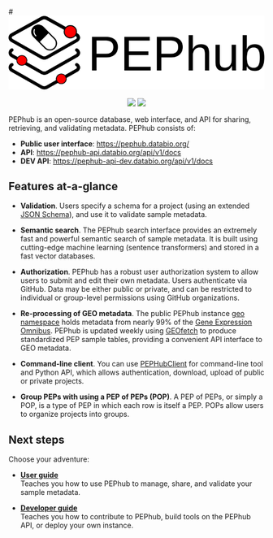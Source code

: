 #<img src="img/pephub_logo_big.svg" class="img-header">

<p align="center">
<a href="https://pep.databio.org" alt="PEP compatible"><img src="https://pepkit.github.io/img/PEP-compatible-green.svg"/></a>
<a href="https://github.com/pepkit/pephub" alt="GitHub source code"><img src="https://img.shields.io/badge/source-github-354a75?logo=github"/></a>
</p>



PEPhub is an open-source database, web interface, and API for sharing, retrieving, and validating metadata. PEPhub consists of:

- **Public user interface**: <a href="https://pephub.databio.org/" target="_blank">https://pephub.databio.org/</a>
- **API**: <a href="https://pephub-api.databio.org/api/v1/docs" target="_blank">https://pephub-api.databio.org/api/v1/docs</a>
- **DEV API**: <a href="https://pephub-api-dev.databio.org/api/v1/docs" target="_blank">https://pephub-api-dev.databio.org/api/v1/docs</a>


## Features at-a-glance


- **Validation**. Users specify a schema for a project (using an extended [JSON Schema](https://json-schema.org/)), and use it to validate sample metadata. 

- **Semantic search**. The PEPhub search interface provides an extremely fast and powerful semantic search of sample metadata. It is built using cutting-edge machine learning (sentence transformers) and stored in a fast vector databases. 

- **Authorization**. PEPhub has a robust user authorization system to allow users to submit and edit their own metadata. Users authenticate via GitHub. Data may be either public or private, and can be restricted to individual or group-level permissions using GitHub organizations. 


- **Re-processing of GEO metadata**. The public PEPhub instance [geo namespace](https://pephub.databio.org/geo)  holds metadata from nearly 99% of the [Gene Expression Omnibus](https://www.ncbi.nlm.nih.gov/geo/). PEPhub is updated weekly using [GEOfetch](../geofetch/README.md) to produce standardized PEP sample tables, providing a convenient API interface to GEO metadata.

- **Command-line client**. You can use [PEPHubClient](user/pephubclient/README.md) for  command-line tool and Python API, which allows authentication, download, upload of public or private projects.

- **Group PEPs with using a PEP of PEPs (POP)**. A PEP of PEPs, or simply a POP, is a type of PEP in which each row is itself a PEP. POPs allow users to organize projects into groups.

## Next steps

Choose your adventure:

<div class="grid cards" markdown>

-  [**User guide**](user/getting-started.md)  
  Teaches you how to use PEPhub to manage, share, and validate your sample metadata.

-  [**Developer guide**](developer/setup.md)  
  Teaches you how to contribute to PEPhub, build tools on the PEPhub API, or deploy your own instance.

</div>

